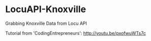 # LocuAPI-Knoxville
Grabbing Knoxville Data from Locu API

Tutorial from 'CodingEntrepreneurs': http://youtu.be/pxofwuWTs7c
